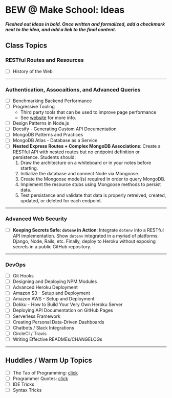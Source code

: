 # BEW @ Make School: Ideas

_**Fleshed out ideas in bold. Once written and formalized, add a checkmark next to the idea, and add a link to the final content.**_

## Class Topics

### RESTful Routes and Resources

- [ ] History of the Web

---

### Authentication, Assocaitions, and Advanced Queries

- [ ] Benchmarking Backend Performance
- [ ] Progressive Tooling
  * Third party tools that can be used to improve page performance
  * See [website](https://progressivetooling.com/) for more info.
- [ ] Design Patterns in Node.js
- [ ] Docsify - Generating Custom API Documentation
- [ ] MongoDB Patterns and Practices
- [ ] MongoDB Atlas - Database as a Service
- [ ] **Nested Express Routes + Complex MongoDB Associations**:
  Create a RESTful API with nested routes but no endpoint definition or persistence. Students should:
  1. Draw the architecture on a whiteboard or in your notes before starting.
  2. Initialize the database and connect Node via Mongoose.
  3. Create the Mongoose model(s) required in order to query MongoDB.
  4. Implement the resource stubs using Mongoose methods to persist data.
  5. Test persistance and validate that data is properly retreived, created, updated, or deleted for each endpoint.

---

### Advanced Web Security

- [ ] **Keeping Secrets Safe: `dotenv` in Action**:
  Integrate `dotenv` into a RESTful API implementation. Show `dotenv` integrated in a myriad of platforms: Django, Node, Rails, etc. Finally, deploy to Heroku without exposing secrets in a public GitHub repository.

---

### DevOps

- [ ] Git Hooks
- [ ] Designing and Deploying NPM Modules
- [ ] Advanced Heroku Deployment
- [ ] Amazon S3 - Setup and Deployment
- [ ] Amazon AWS - Setup and Deployment
- [ ] Dokku - How to Build Your Very Own Heroku Server
- [ ] Deploying API Documentation on GitHub Pages
- [ ] Serverless Framework
- [ ] Creating Personal Data-Driven Dashboards
- [ ] Chatbots / Slack Integrations
- [ ] CircleCI / Travis
- [ ] Writing Effective READMEs/CHANGELOGs

---

## Huddles / Warm Up Topics

- [ ] The Tao of Programming: [click](http://www.mit.edu/~xela/tao.html)
- [ ] Programmer Quotes: [click](../meta/quotes-about-programming.md)
- [ ] IDE Tricks
- [ ] Syntax Tricks
